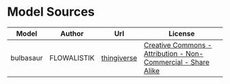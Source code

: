 # Model Sources
Model|Author|Url|License 
------------ | ------------- | ------------- | -------------
bulbasaur|FLOWALISTIK|[thingiverse](https://www.thingiverse.com/thing:327753)| [Creative Commons - Attribution - Non-Commercial - Share Alike](https://creativecommons.org/licenses/by-nc-sa/3.0/)
